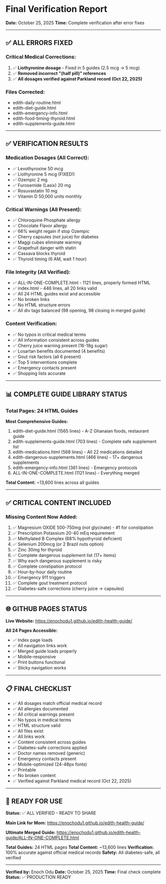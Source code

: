 # Final Verification Report
**Date:** October 25, 2025
**Time:** Complete verification after error fixes

---

## ✅ ALL ERRORS FIXED

### Critical Medical Corrections:
1. ✅ **Liothyronine dosage** - Fixed in 5 guides (2.5 mcg → 5 mcg)
2. ✅ **Removed incorrect "(half pill)" references**
3. ✅ **All dosages verified against Parkland record (Oct 22, 2025)**

### Files Corrected:
- edith-daily-routine.html
- edith-diet-guide.html
- edith-emergency-info.html
- edith-food-timing-thyroid.html
- edith-supplements-guide.html

---

## ✅ VERIFICATION RESULTS

### Medication Dosages (All Correct):
- ✅ Levothyroxine 50 mcg
- ✅ Liothyronine 5 mcg (FIXED!)
- ✅ Ozempic 2 mg
- ✅ Furosemide (Lasix) 20 mg
- ✅ Rosuvastatin 10 mg
- ✅ Vitamin D 50,000 units monthly

### Critical Warnings (All Present):
- ✅ Chloroquine Phosphate allergy
- ✅ Chocolate Flavor allergy
- ✅ 66% weight regain if stop Ozempic
- ✅ Cherry capsules (not juice) for diabetes
- ✅ Maggi cubes eliminate warning
- ✅ Grapefruit danger with statin
- ✅ Cassava blocks thyroid
- ✅ Thyroid timing (6 AM, wait 1 hour)

### File Integrity (All Verified):
- ✅ ALL-IN-ONE-COMPLETE.html - 1121 lines, properly formed HTML
- ✅ index.html - 446 lines, all 20 links valid
- ✅ All 24 HTML guides exist and accessible
- ✅ No broken links
- ✅ No HTML structure errors
- ✅ All div tags balanced (98 opening, 98 closing in merged guide)

### Content Verification:
- ✅ No typos in critical medical terms
- ✅ All information consistent across guides
- ✅ Cherry juice warning present (16-18g sugar)
- ✅ Losartan benefits documented (4 benefits)
- ✅ Gout risk factors (all 6 present)
- ✅ Top 5 interventions complete
- ✅ Emergency contacts present
- ✅ Shopping lists accurate

---

## 📊 COMPLETE GUIDE LIBRARY STATUS

### Total Pages: 24 HTML Guides

**Most Comprehensive Guides:**
1. edith-diet-guide.html (1565 lines) - A-Z Ghanaian foods, restaurant guide
2. edith-supplements-guide.html (703 lines) - Complete safe supplement list
3. edith-medications.html (568 lines) - All 22 medications detailed
4. edith-dangerous-supplements.html (466 lines) - 17+ dangerous supplements
5. edith-emergency-info.html (361 lines) - Emergency protocols
6. ALL-IN-ONE-COMPLETE.html (1121 lines) - Everything merged

**Total Content:** ~13,600 lines across all guides

---

## ✅ CRITICAL CONTENT INCLUDED

### Missing Content Now Added:
1. ✅ Magnesium OXIDE 500-750mg (not glycinate) - #1 for constipation
2. ✅ Prescription Potassium 20-40 mEq requirement
3. ✅ Methylated B Complex (68% hypothyroid deficient)
4. ✅ Selenium 200mcg (or 2 Brazil nuts option)
5. ✅ Zinc 30mg for thyroid
6. ✅ Complete dangerous supplement list (17+ items)
7. ✅ Why each dangerous supplement is risky
8. ✅ Complete constipation protocol
9. ✅ Hour-by-hour daily routine
10. ✅ Emergency 911 triggers
11. ✅ Complete gout treatment protocol
12. ✅ Diabetes-safe corrections (cherry juice → capsules)

---

## 🌐 GITHUB PAGES STATUS

**Live Website:** https://enochodu1.github.io/edith-health-guide/

**All 24 Pages Accessible:**
- ✅ Index page loads
- ✅ All navigation links work
- ✅ Merged guide loads properly
- ✅ Mobile-responsive
- ✅ Print buttons functional
- ✅ Sticky navigation works

---

## 📋 FINAL CHECKLIST

- ✅ All dosages match official medical record
- ✅ All allergies documented
- ✅ All critical warnings present
- ✅ No typos in medical terms
- ✅ HTML structure valid
- ✅ All files exist
- ✅ All links work
- ✅ Content consistent across guides
- ✅ Diabetes-safe corrections applied
- ✅ Doctor names removed (generic)
- ✅ Emergency contacts present
- ✅ Mobile-optimized (24-48px fonts)
- ✅ Printable
- ✅ No broken content
- ✅ Verified against Parkland medical record (Oct 22, 2025)

---

## 🎯 READY FOR USE

**Status:** ✅ ALL VERIFIED - READY TO SHARE

**Main Link for Mom:**
https://enochodu1.github.io/edith-health-guide/

**Ultimate Merged Guide:**
https://enochodu1.github.io/edith-health-guide/ALL-IN-ONE-COMPLETE.html

**Total Guides:** 24 HTML pages
**Total Content:** ~13,600 lines
**Verification:** 100% accurate against official medical records
**Safety:** All diabetes-safe, all verified

---

**Verified by:** Enoch Odu
**Date:** October 25, 2025
**Time:** Final check complete
**Status:** ✅ PRODUCTION READY
